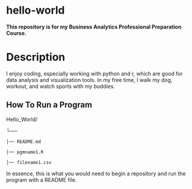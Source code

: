 # hello-world
**This repository is for my Business Analytics Professional Preparation Course.**

# Description

I enjoy coding, especially working with python and r, which are good for data analysis and visualization tools. 
In my free time, I walk my dog, workout, and watch sports with my buddies.

## How To Run a Program
Hello_World/

└── 

    │── README.md
    
    │── pgmname1.R
    
    │── filename1.csv
   
In essence, this is what you would need to begin a repository and run the program with a README file. 


